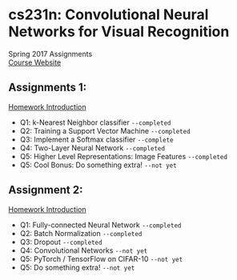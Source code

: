 # cs231n:  Convolutional Neural Networks for Visual Recognition
Spring 2017 Assignments<br>
[Course Website](http://cs231n.stanford.edu/)
## Assignments 1:
[Homework Introduction](http://cs231n.github.io/assignments2017/assignment1/)
* Q1: k-Nearest Neighbor classifier `--completed`
* Q2: Training a Support Vector Machine `--completed`
* Q3: Implement a Softmax classifier `--complete`
* Q4: Two-Layer Neural Network `--completed`
* Q5: Higher Level Representations: Image Features `--completed`
* Q5: Cool Bonus: Do something extra! `--not yet`
## Assignment 2:
[Homework Introduction](http://cs231n.github.io/assignments2017/assignment2/)
* Q1: Fully-connected Neural Network `--completed`
* Q2: Batch Normalization `--completed`
* Q3: Dropout `--completed`
* Q4: Convolutional Networks `--not yet`
* Q5: PyTorch / TensorFlow on CIFAR-10 `--not yet`
* Q5: Do something extra! `--not yet`
